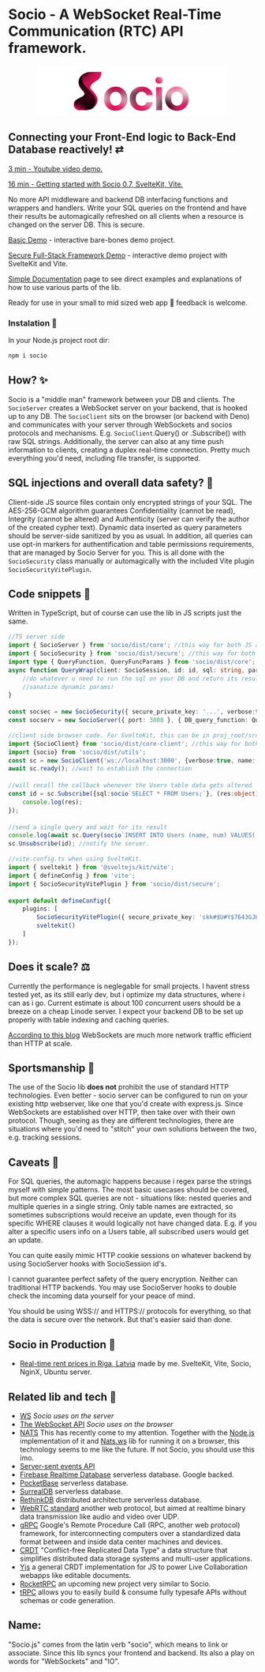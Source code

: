 # Socio - A WebSocket Real-Time Communication (RTC) API framework.

<p align="center"><img src="https://github.com/Rolands-Laucis/Socio/blob/master/logo.png" alt="socio logo banner"/></p>

## Connecting your Front-End logic to Back-End Database reactively! ⇄

<a href="https://www.youtube.com/watch?v=iJIC9B3cKME&ab_channel=CepuminsLV" target="_blank">3 min - Youtube video demo.</a>

<a href="https://www.youtube.com/watch?v=t8_QBzk5bUk" target="_blank">16 min - Getting started with Socio 0.7, SvelteKit, Vite.</a>

No more API middleware and backend DB interfacing functions and wrappers and handlers. Write your SQL queries on the frontend and have their results be automagically refreshed on all clients when a resource is changed on the server DB. This is secure.

[Basic Demo](https://github.com/Rolands-Laucis/Socio/blob/master/demos/basic/readme.md) - interactive bare-bones demo project.

[Secure Full-Stack Framework Demo](https://github.com/Rolands-Laucis/Socio/tree/master/demos/full-stack_framework#readme) - interactive demo project with SvelteKit and Vite.

[Simple Documentation](https://github.com/Rolands-Laucis/Socio/blob/master/Documentation.md) page to see direct examples and explanations of how to use various parts of the lib.

Ready for use in your small to mid sized web app 🥰 feedback is welcome.

### Instalation 🔧
In your Node.js project root dir:
```bash
npm i socio
```

## How? ✨

Socio is a "middle man" framework between your DB and clients. The ``SocioServer`` creates a WebSocket server on your backend, that is hooked up to any DB. The ``SocioClient`` sits on the browser (or backend with Deno) and communicates with your server through WebSockets and socios protocols and mechanisms. E.g. ``SocioClient``.Query() or .Subscribe() with raw SQL strings. Additionally, the server can also at any time push information to clients, creating a duplex real-time connection. Pretty much everything you'd need, including file transfer, is supported.

## SQL injections and overall data safety? 💉

Client-side JS source files contain only encrypted strings of your SQL. The AES-256-GCM algorithm guarantees Confidentiality (cannot be read), Integrity (cannot be altered) and Authenticity (server can verify the author of the created cypher text). Dynamic data inserted as query parameters should be server-side sanitized by you as usual. In addition, all queries can use opt-in markers for authentification and table permissions requirements, that are managed by Socio Server for you.
This is all done with the ``SocioSecurity`` class manually or automagically with the included Vite plugin ``SocioSecurityVitePlugin``.

## Code snippets 📜

Written in TypeScript, but of course can use the lib in JS scripts just the same.

```ts
//TS server side
import { SocioServer } from 'socio/dist/core'; //this way for both JS and TS
import { SocioSecurity } from 'socio/dist/secure'; //this way for both JS and TS
import type { QueryFunction, QueryFuncParams } from 'socio/dist/core';
async function QueryWrap(client: SocioSession, id: id, sql: string, params: object | null | Array<any> = null):Promise<object> {
    //do whatever u need to run the sql on your DB and return its result
    //sanatize dynamic params!
}

const socsec = new SocioSecurity({ secure_private_key: '...', verbose:true }); //for decrypting incoming queries. This same key is used for encrypting the source files when you build and bundle them.
const socserv = new SocioServer({ port: 3000 }, { DB_query_function: QueryWrap as QueryFunction, verbose: true, socio_security: socsec }); //creates localhost:3000 web socket server
```
```ts
//client side browser code. For SvelteKit, this can be in proj_root/src/hooks.server.ts .Check the Framework Demo for an example.
import {SocioClient} from 'socio/dist/core-client'; //this way for both JS and TS
import {socio} from 'socio/dist/utils';
const sc = new SocioClient('ws://localhost:3000', {verbose:true, name:'Main'}); //create as many as you like
await sc.ready(); //wait to establish the connection

//will recall the callback whenever the Users table data gets altered
const id = sc.Subscribe({sql:socio`SELECT * FROM Users;`}, (res:object) => {
    console.log(res);
});

//send a single query and wait for its result
console.log(await sc.Query(socio`INSERT INTO Users (name, num) VALUES(:name, :num);`, {name:'bob', num:42})); //sanatize dynamic data yourself in QueryWrap!
sc.Unsubscribe(id); //notify the server.
```
```ts
//vite.config.ts when using SvelteKit.
import { sveltekit } from '@sveltejs/kit/vite';
import { defineConfig } from 'vite';
import { SocioSecurityVitePlugin } from 'socio/dist/secure';

export default defineConfig({
	plugins: [
        SocioSecurityVitePlugin({ secure_private_key: 'skk#$U#Y$7643GJHKGDHJH#$K#$HLI#H$KBKDBDFKU34534', verbose: true }), 
        sveltekit()
    ]
});
```

## Does it scale? ⚖️

Currently the performance is neglegable for small projects. I havent stress tested yet, as its still early dev, but i optimize my data structures, where i can as i go. Current estimate is about 100 concurrent users should be a breeze on a cheap Linode server. I expect your backend DB to be set up properly with table indexing and caching queries.

[According to this blog](https://medium.com/nativeai/websocket-vs-http-for-collecting-events-for-web-analytics-c45507bd7949) WebSockets are much more network traffic efficient than HTTP at scale.

## Sportsmanship 🤝

The use of the Socio lib **does not** prohibit the use of standard HTTP technologies. Even better - socio server can be configured to run on your existing http webserver, like one that you'd create with express.js. Since WebSockets are established over HTTP, then take over with their own protocol. Though, seeing as they are different technologies, there are situations where you'd need to "stitch" your own solutions between the two, e.g. tracking sessions.

## Caveats 🚩

For SQL queries, the automagic happens because i regex parse the strings myself with simple patterns. The most basic usecases should be covered, but more complex SQL queries are not - situations like: nested queries and multiple queries in a single string. Only table names are extracted, so sometimes subscriptions would receive an update, even though for its specific WHERE clauses it would logically not have changed data. E.g. if you alter a specific users info on a Users table, all subscribed users would get an update.

You can quite easily mimic HTTP cookie sessions on whatever backend by using SocioServer hooks with SocioSession id's.

I cannot guarantee perfect safety of the query encryption. Neither can traditional HTTP backends. You may use SocioServer hooks to double check the incoming data yourself for your peace of mind.

You should be using WSS:// and HTTPS:// protocols for everything, so that the data is secure over the network. But that's easier said than done.

## Socio in Production 🥳
* [Real-time rent prices in Riga, Latvia](http://riga.rolandslaucis.lv/) made by me. SvelteKit, Vite, Socio, NginX, Ubuntu server.

## Related lib and tech 🔗
* [WS](https://www.npmjs.com/package/ws) *Socio uses on the server*
* [The WebSocket API](https://developer.mozilla.org/en-US/docs/Web/API/WebSockets_API) *Socio uses on the browser*
* [NATS](https://nats.io/) This has recently come to my attention. Together with the [Node.js](https://github.com/nats-io/nats.js) implementation of it and [Nats.ws](https://github.com/nats-io/nats.ws) lib for running it on a browser, this technology seems to me like the future. If not Socio, you should use this imo.
* [Server-sent events API](https://developer.mozilla.org/en-US/docs/Web/API/Server-sent_events/Using_server-sent_events)
* [Firebase Realtime Database](https://firebase.google.com/docs/database) serverless database. Google backed.
* [PocketBase](https://pocketbase.io/) serverless database.
* [SurrealDB](https://surrealdb.com/) serverless database.
* [RethinkDB](https://rethinkdb.com/) distributed architecture serverless database.
* [WebRTC standard](https://webrtc.org/) another web protocol, but aimed at realtime binary data transmission like audio and video over UDP.
* [gRPC](https://grpc.io/) Google's Remote Procedure Call (RPC, another web protocol) framework, for interconnecting computers over a standardized data format between and inside data center machines and devices.
* [CRDT](https://crdt.tech/) "Conflict-free Replicated Data Type" a data structure that simplifies distributed data storage systems and multi-user applications.
* [Yjs](https://docs.yjs.dev/) a general CRDT implementation for JS to power Live Collaboration webapps like editable documents.
* [RocketRPC](https://github.com/akash-joshi/rocketrpc) an upcoming new project very similar to Socio.
* [tRPC](https://github.com/trpc/trpc) allows you to easily build & consume fully typesafe APIs without schemas or code generation.

## Name:
"Socio.js" comes from the latin verb "socio", which means to link or associate. Since this lib syncs your frontend and backend. Its also a play on words for "WebSockets" and "IO".

